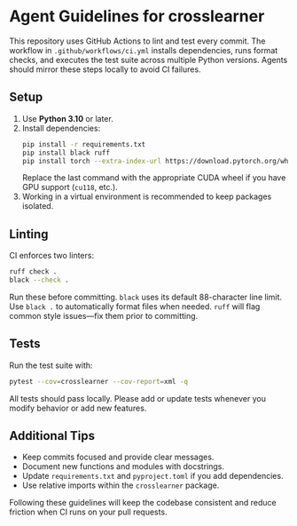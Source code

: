 # Agent Guidelines for crosslearner

This repository uses GitHub Actions to lint and test every commit. The workflow
in `.github/workflows/ci.yml` installs dependencies, runs format checks, and
executes the test suite across multiple Python versions. Agents should mirror
these steps locally to avoid CI failures.

## Setup

1. Use **Python 3.10** or later.
2. Install dependencies:
   ```bash
   pip install -r requirements.txt
   pip install black ruff
   pip install torch --extra-index-url https://download.pytorch.org/whl/cpu
   ```
   Replace the last command with the appropriate CUDA wheel if you have GPU
   support (`cu118`, etc.).
3. Working in a virtual environment is recommended to keep packages isolated.

## Linting

CI enforces two linters:

```bash
ruff check .
black --check .
```

Run these before committing. `black` uses its default 88-character line limit.
Use `black .` to automatically format files when needed. `ruff` will flag common
style issues—fix them prior to committing.

## Tests

Run the test suite with:

```bash
pytest --cov=crosslearner --cov-report=xml -q
```

All tests should pass locally. Please add or update tests whenever you modify
behavior or add new features.

## Additional Tips

- Keep commits focused and provide clear messages.
- Document new functions and modules with docstrings.
- Update `requirements.txt` and `pyproject.toml` if you add dependencies.
- Use relative imports within the `crosslearner` package.

Following these guidelines will keep the codebase consistent and reduce friction
when CI runs on your pull requests.
